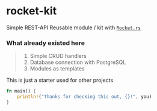 # rocket-kit

Simple REST-API Reusable module / kit with [`Rocket.rs`](https://github.com/SergioBenitez/Rocket)

### What already existed here
> 1. Simple CRUD handlers
> 2. Database connection with PostgreSQL
> 3. Modules as templates

This is just a starter used for other projects

```rust
fn main() {
    println!("Thanks for checking this out, {}!", you)
}
```